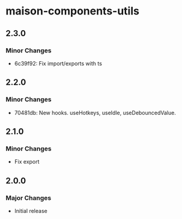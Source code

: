 # maison-components-utils

## 2.3.0

### Minor Changes

- 6c39f92: Fix import/exports with ts

## 2.2.0

### Minor Changes

- 70481db: New hooks. useHotkeys, useIdle, useDebouncedValue.

## 2.1.0

### Minor Changes

- Fix export

## 2.0.0

### Major Changes

- Initial release
